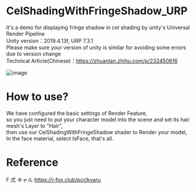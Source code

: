 # CelShadingWithFringeShadow_URP
It's a demo for displaying fringe shadow in cel shading by unity's Universal Render Pipeline  
Unity version：2019.4.13f, URP 7.3.1  
Please make sure your version of unity is similar for avoiding some errors due to version change  
Technical Article(Chinese)：https://zhuanlan.zhihu.com/p/232450616  

![image](https://i.imgur.com/BOpmcVf.png)

# How to use?
We have configured the basic settings of Render Feature,  
so you just need to put your character model into the scene and set its hair mesh's Layer to "Hair",  
then use our CelShadingWithFringeShadow shader to Render your model,  
In the face material, select IsFace, that's all.  

# Reference
F.式 キャル https://i-fox.club/pcr/kyaru
